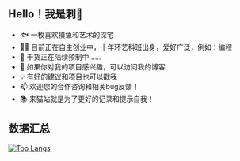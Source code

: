 ## Hello！我是刺🌵
- 🐟 一枚喜欢摸鱼和艺术的深宅
- 👨‍💻 目前正在自主创业中，十年环艺科班出身，爱好广泛，例如：编程
- 🌱 干货正在陆续预制中……
- 🏡 如果你对我的项目感兴趣，可以访问我的博客
- 💡 有好的建议和项目也可以戳我
- 📫 欢迎您的合作咨询和相关bug反馈！
- 📚 来猫站就是为了更好的记录和提示自我！

## 数据汇总
[![Top Langs](https://github-readme-stats.vercel.app/api/top-langs/?username=anuraghazra)](https://github.com/anuraghazra/github-readme-stats)
